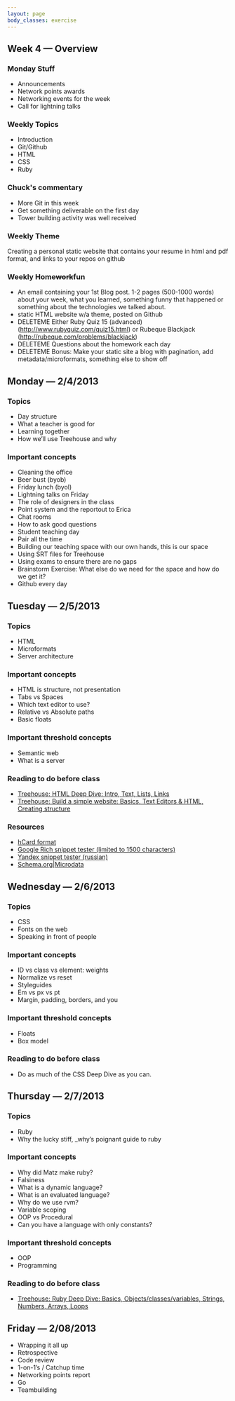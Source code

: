 ```yaml
---
layout: page
body_classes: exercise
---
```


## Week 4 &mdash; Overview
### Monday Stuff
* Announcements
* Network points awards
* Networking events for the week
* Call for lightning talks

### Weekly Topics
* Introduction
* Git/Github
* HTML
* CSS
* Ruby

### Chuck's commentary
* More Git in this week
* Get something deliverable on the first day
* Tower building activity was well received

### Weekly Theme
Creating a personal static website that contains your resume in html and pdf format, and links to your repos on github

### Weekly Home<del>work</del>**fun**
* An email containing your 1st Blog post. 1-2 pages (500-1000 words) about your week, what you learned, something funny that happened or something about the technologies we talked about.
* static HTML website w/a theme, posted on Github
* DELETEME Either Ruby Quiz 15 (advanced) (http://www.rubyquiz.com/quiz15.html) or Rubeque Blackjack (http://rubeque.com/problems/blackjack)
* DELETEME Questions about the homework each day
* DELETEME Bonus: Make your static site a blog with pagination, add metadata/microformats, something else to show off

## Monday &mdash; 2/4/2013
### Topics
* Day structure
* What a teacher is good for
* Learning together
* How we’ll use Treehouse and why

### Important concepts
* Cleaning the office
* Beer bust (byob)
* Friday lunch (byol)
* Lightning talks on Friday
* The role of designers in the class
* Point system and the reportout to Erica
* Chat rooms
* How to ask good questions
* Student teaching day
* Pair all the time
* Building our teaching space with our own hands, this is our space
* Using SRT files for Treehouse
* Using exams to ensure there are no gaps
* Brainstorm Exercise: What else do we need for the space and how do we get it?
* Github every day

## Tuesday &mdash; 2/5/2013
### Topics
* HTML
* Microformats
* Server architecture

### Important concepts
* HTML is structure, not presentation
* Tabs vs Spaces
* Which text editor to use?
* Relative vs Absolute paths
* Basic floats

### Important threshold concepts
* Semantic web
* What is a server

### Reading to do before class
* [Treehouse: HTML Deep Dive: Intro, Text, Lists, Links](http://teamtreehouse.com/library/websites/html)
* [Treehouse: Build a simple website: Basics, Text Editors & HTML, Creating structure](http://teamtreehouse.com/library/websites/build-a-simple-website)

### Resources
* [hCard format](http://microformats.org/wiki/hcard)
* [Google Rich snippet tester (limited to 1500 characters)](http://www.google.com/webmasters/tools/richsnippets)
* [Yandex snippet tester (russian)](http://webmaster.yandex.ru/microtest.xml)
* [Schema.org|Microdata](http://schema.org/docs/gs.html)

## Wednesday &mdash; 2/6/2013
### Topics
* CSS
* Fonts on the web
* Speaking in front of people

### Important concepts
* ID vs class vs element: weights
* Normalize vs reset
* Styleguides
* Em vs px vs pt
* Margin, padding, borders, and you

### Important threshold concepts
* Floats
* Box model

### Reading to do before class
* Do as much of the CSS Deep Dive as you can.

## Thursday &mdash; 2/7/2013
### Topics
* Ruby
* Why the lucky stiff, \_why’s poignant guide to ruby

### Important concepts
* Why did Matz make ruby?
* Falsiness
* What is a dynamic language?
* What is an evaluated language?
* Why do we use rvm?
* Variable scoping
* OOP vs Procedural
* Can you have a language with only constants?

### Important threshold concepts
* OOP
* Programming

### Reading to do before class
* [Treehouse: Ruby Deep Dive: Basics, Objects/classes/variables, Strings, Numbers, Arrays, Loops](http://teamtreehouse.com/library/programming-2/ruby-foundations)

## Friday &mdash; 2/08/2013
* Wrapping it all up
* Retrospective
* Code review
* 1-on-1’s / Catchup time
* Networking points report
* Go
* Teambuilding
